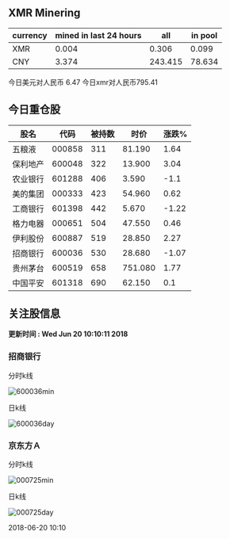 ## XMR Minering

|currency|mined in last 24 hours|all|in pool|
|---|---|---|---|
|XMR|0.004|0.306|0.099|
|CNY|3.374|243.415|78.634|

今日美元对人民币 6.47	今日xmr对人民币795.41


## 今日重仓股 

|股名|代码|被持数|时价|涨跌%|
|---|---|---|---|---|
|五粮液|000858|311|81.190|1.64|
|保利地产|600048|322|13.900|3.04|
|农业银行|601288|406|3.590|-1.1|
|美的集团|000333|423|54.960|0.62|
|工商银行|601398|442|5.670|-1.22|
|格力电器|000651|504|47.550|0.46|
|伊利股份|600887|519|28.850|2.27|
|招商银行|600036|530|28.680|-1.07|
|贵州茅台|600519|658|751.080|1.77|
|中国平安|601318|690|62.150|0.1|

## 关注股信息
**更新时间 : Wed Jun 20 10:10:11 2018**
### 招商银行 
分时k线

![600036min](http://image.sinajs.cn/newchart/min/n/sh600036.gif)

日k线

![600036day](http://image.sinajs.cn/newchart/daily/n/sh600036.gif)

### 京东方Ａ 
分时k线

![000725min](http://image.sinajs.cn/newchart/min/n/sz000725.gif)

日k线

![000725day](http://image.sinajs.cn/newchart/daily/n/sz000725.gif)

2018-06-20 10:10